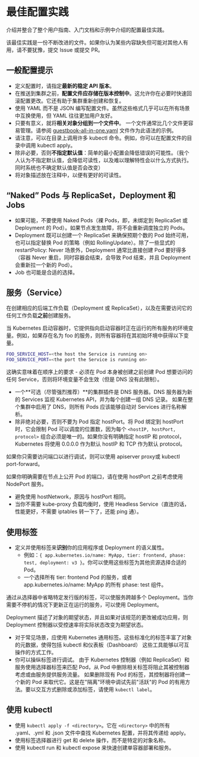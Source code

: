 # 最佳配置实践

介绍并整合了整个用户指南、入门文档和示例中介绍的配置最佳实践。

该最佳实践是一份不断改进的文件。如果你认为某些内容缺失但可能对其他人有用，请不要犹豫，提交 Issue 或提交 PR。

## 一般配置提示

- 定义配置时，请指定**最新的稳定 API 版本**。
- 在推送到集群之前，**配置文件应存储在版本控制中**。这允许你在必要时快速回滚配置更改。它还有助于集群重新创建和恢复。
- 使用 YAML 而不是 JSON 编写配置文件。虽然这些格式几乎可以在所有场景中互换使用，但 YAML 往往更加用户友好。
- 只要有意义，就将**相关对象分组到一个文件中**。 一个文件通常比几个文件更容易管理。请参阅 [guestbook-all-in-one.yaml](https://github.com/kubernetes/examples/blob/master/guestbook/all-in-one/guestbook-all-in-one.yaml) 文件作为此语法的示例。
- 请注意，可以在目录上调用许多 kubectl 命令。例如，你可以在配置文件的目录中调用 kubectl apply。
- 除非必要，否则**不指定默认值**：简单的最小配置会降低错误的可能性。（我个人认为不指定默认值，会降低可读性，以及难以理解特性会以什么方式执行。同时系统也不确定默认值是否会改变）
- 将对象描述放在注释中，以便有更好的可读性。

## “Naked” Pods 与 ReplicaSet，Deployment 和 Jobs

- 如果可能，不要使用 Naked Pods（裸 Pods，即，未绑定到 ReplicaSet 或 Deployment 的 Pod）。如果节点发生故障，将不会重新调度独立的 Pods。
- Deployment 既可以创建一个 ReplicaSet 来确保预期个数的 Pod 始终可用，也可以指定替换 Pod 的策略（例如 RollingUpdate）。除了一些显式的 restartPolicy: Never 场景外，Deployment 通常比直接创建 Pod 要好得多（容器 Never 重启，同时容器会结束，会导致 Pod 结束，并且 Deployment 会重新拉一个新的 Pod）。
- Job 也可能是合适的选择。

## 服务（Service）

在创建相应的后端工作负载（Deployment 或 ReplicaSet），以及在需要访问它的任何工作负载**之前**创建服务。

当 Kubernetes 启动容器时，它提供指向启动容器时正在运行的所有服务的环境变量。例如，如果存在名为 foo 的服务，则所有容器将在其初始环境中获得以下变量。

```sh
FOO_SERVICE_HOST=<the host the Service is running on>
FOO_SERVICE_PORT=<the port the Service is running on>
```

这确实意味着在顺序上的要求 - 必须在 Pod 本身被创建之前创建 Pod 想要访问的任何 Service，否则将环境变量不会生效（但是 DNS 没有此限制）。

- 一个**可选（尽管强烈推荐）**的集群插件是 DNS 服务器。DNS 服务器为新的 Services 监视 Kubernetes API，并为每个创建一组 DNS 记录。 如果在整个集群中启用了 DNS，则所有 Pods 应该能够自动对 Services 进行名称解析。
- 除非绝对必要，否则不要为 Pod 指定 hostPort。将 Pod 绑定到 hostPort 时，它会限制 Pod 可以调度的位置数，因为每个 `<hostIP, hostPort, protocol>` 组合必须是唯一的。如果你没有明确指定 hostIP 和 protocol，Kubernetes 将使用 0.0.0.0 作为默认 hostIP 和 TCP 作为默认 protocol。

如果你只需要访问端口以进行调试，则可以使用 apiserver proxy或 kubectl port-forward。

如果你明确需要在节点上公开 Pod 的端口，请在使用 hostPort 之前考虑使用 NodePort 服务。

- 避免使用 hostNetwork，原因与 hostPort 相同。
- 当你不需要 kube-proxy 负载均衡时，使用 Headless Service（直连的话，性能更好，不需要 iptables 转一下了，还能 ping 通）。

## 使用标签

- 定义并使用标签来**识别**你的应用程序或 Deployment 的语义属性。
  - 例如：`{ app.kubernetes.io/name: MyApp, tier: frontend, phase: test, deployment: v3 }`。你可以使用这些标签为其他资源选择合适的 Pod。
  - 一个选择所有 tier: frontend Pod 的服务，或者 app.kubernetes.io/name: MyApp 的所有 phase: test 组件。


通过从选择器中省略特定发行版的标签，可以使服务跨越多个 Deployment。当你需要不停机的情况下更新正在运行的服务，可以使用 Deployment。

Deployment 描述了对象的期望状态，并且如果对该规范的更改被成功应用，则 Deployment 控制器以受控速率将实际状态改变为期望状态。

- 对于常见场景，应使用 Kubernetes 通用标签。这些标准化的标签丰富了对象的元数据，使得包括 kubectl 和仪表板（Dashboard） 这些工具能够以可互操作的方式工作。
- 你可以操纵标签进行调试。 由于 Kubernetes 控制器（例如 ReplicaSet）和服务使用选择器标签来匹配 Pod，从 Pod 中删除相关标签将阻止其被控制器考虑或由服务提供服务流量。 如果删除现有 Pod 的标签，其控制器将创建一个新的 Pod 来取代它。这是在"隔离"环境中调试先前"活跃"的 Pod 的有用方法。要以交互方式删除或添加标签，请使用 `kubectl label`。

## 使用 kubectl

- 使用 `kubectl apply -f <directory>`。它在 `<directory>` 中的所有 .yaml、.yml 和 .json 文件中查找 Kubernetes 配置，并将其传递给 apply。
- 使用标签选择器进行 get 和 delete 操作，而不是特定的对象名称。
- 使用 kubectl run 和 kubectl expose 来快速创建单容器部署和服务。
